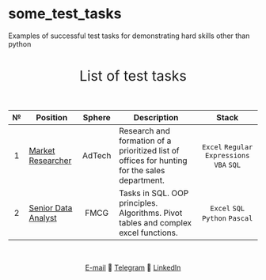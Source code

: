 # some_test_tasks
Examples of successful test tasks for demonstrating hard skills other than python
<h1 style="font-weight:normal" align="center">
  &nbsp;List of test tasks&nbsp;
</h1>
<br>

|№|Position|Sphere|Description|Stack|
|:-----:|-----|:-----:|-----|:-----:|
|1|[Market Researcher](https://github.com/gingerwag/some_test_tasks/tree/main/Marketing%20researtcher%20AdTech)|AdTech|Research and formation of a prioritized list of offices for hunting for the sales department.| `Excel` `Regular Expressions` `VBA` `SQL` |
|2|[Senior Data Analyst]([https://github.com/](https://github.com/gingerwag/some_test_tasks/tree/main/Senior%20Data%20analyst%20FMCG))|FMCG|Tasks in SQL. OOP principles. Algorithms. Pivot tables and complex excel functions.| `Excel` `SQL` `Python` `Pascal`|


<br>
<span align="center">
  
[E-mail](mailto:denisovap93@gmail.com) 🔹 [Telegram](https://t.me/ginger_wag) 🔹 [LinkedIn](https://www.linkedin.com/in/polina-denisova-4747ab235)



</span>
